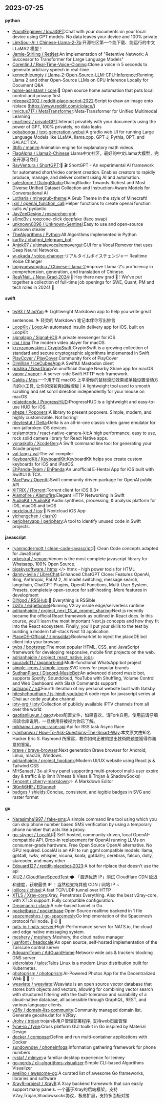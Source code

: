 ## 2023-07-25

#### python
* [PromtEngineer / localGPT](https://github.com/PromtEngineer/localGPT):Chat with your documents on your local device using GPT models. No data leaves your device and 100% private.
* [LinkSoul-AI / Chinese-Llama-2-7b](https://github.com/LinkSoul-AI/Chinese-Llama-2-7b):开源社区第一个能下载、能运行的中文 LLaMA2 模型！
* [Jamie-Stirling / RetNet](https://github.com/Jamie-Stirling/RetNet):An implementation of "Retentive Network: A Successor to Transformer for Large Language Models"
* [CorentinJ / Real-Time-Voice-Cloning](https://github.com/CorentinJ/Real-Time-Voice-Cloning):Clone a voice in 5 seconds to generate arbitrary speech in real-time
* [kennethleungty / Llama-2-Open-Source-LLM-CPU-Inference](https://github.com/kennethleungty/Llama-2-Open-Source-LLM-CPU-Inference):Running Llama 2 and other Open-Source LLMs on CPU Inference Locally for Document Q&A
* [home-assistant / core](https://github.com/home-assistant/core):🏡
Open source home automation that puts local control and privacy first.
* [rdeepak2002 / reddit-place-script-2022](https://github.com/rdeepak2002/reddit-place-script-2022):Script to draw an image onto r/place (https://www.reddit.com/r/place/)
* [invictus717 / MetaTransformer](https://github.com/invictus717/MetaTransformer):Meta-Transformer for Unified Multimodal Learning
* [imartinez / privateGPT](https://github.com/imartinez/privateGPT):Interact privately with your documents using the power of GPT, 100% privately, no data leaks
* [oobabooga / text-generation-webui](https://github.com/oobabooga/text-generation-webui):A gradio web UI for running Large Language Models like LLaMA, llama.cpp, GPT-J, Pythia, OPT, and GALACTICA.
* [3b1b / manim](https://github.com/3b1b/manim):Animation engine for explanatory math videos
* [FlagAlpha / Llama2-Chinese](https://github.com/FlagAlpha/Llama2-Chinese):Llama中文社区，最好的中文Llama大模型，完全开源可商用
* [RayVentura / ShortGPT](https://github.com/RayVentura/ShortGPT):🚀
🎬
ShortGPT - An experimental AI framework for automated short/video content creation. Enables creators to rapidly produce, manage, and deliver content using AI and automation.
* [salesforce / DialogStudio](https://github.com/salesforce/DialogStudio):DialogStudio: Towards Richest and Most Diverse Unified Dataset Collection and Instruction-Aware Models for Conversational AI
* [Lxtharia / minegrub-theme](https://github.com/Lxtharia/minegrub-theme):A Grub Theme in the style of Minecraft!
* [jxnl / openai_function_call](https://github.com/jxnl/openai_function_call):Helper functions to create openai function calls w/ pydantic
* [JayZeeDesign / researcher-gpt](https://github.com/JayZeeDesign/researcher-gpt):
* [s0md3v / roop](https://github.com/s0md3v/roop):one-click deepfake (face swap)
* [unknown0096 / Unknown-Sentinel](https://github.com/unknown0096/Unknown-Sentinel):Easy to use and open-source unknown stealer
* [TheAlgorithms / Python](https://github.com/TheAlgorithms/Python):All Algorithms implemented in Python
* [karfly / chatgpt_telegram_bot](https://github.com/karfly/chatgpt_telegram_bot):
* [Anjok07 / ultimatevocalremovergui](https://github.com/Anjok07/ultimatevocalremovergui):GUI for a Vocal Remover that uses Deep Neural Networks.
* [w-okada / voice-changer](https://github.com/w-okada/voice-changer):リアルタイムボイスチェンジャー Realtime Voice Changer
* [longyuewangdcu / Chinese-Llama-2](https://github.com/longyuewangdcu/Chinese-Llama-2):improve Llama-2's proficiency in comprehension, generation, and translation of Chinese.
* [ReaVNaiL / New-Grad-2024](https://github.com/ReaVNaiL/New-Grad-2024):👋
Hey there new grad
🎉
! We've put together a collection of full-time job openings for SWE, Quant, PM and tech roles in 2024!
🚀

#### swift
* [tw93 / MiaoYan](https://github.com/tw93/MiaoYan):⛷
Lightweight Markdown app to help you write great sentences.
⛷
轻灵的 Markdown 笔记本伴你写出妙言
* [LoopKit / Loop](https://github.com/LoopKit/Loop):An automated insulin delivery app for iOS, built on LoopKit
* [signalapp / Signal-iOS](https://github.com/signalapp/Signal-iOS):A private messenger for iOS.
* [iina / iina](https://github.com/iina/iina):The modern video player for macOS.
* [krzyzanowskim / CryptoSwift](https://github.com/krzyzanowskim/CryptoSwift):CryptoSwift is a growing collection of standard and secure cryptographic algorithms implemented in Swift
* [PlayCover / PlayCover](https://github.com/PlayCover/PlayCover):Community fork of PlayCover
* [Dimillian / IceCubesApp](https://github.com/Dimillian/IceCubesApp):A SwiftUI Mastodon client
* [grishka / NearDrop](https://github.com/grishka/NearDrop):An unofficial Google Nearby Share app for macOS
* [vapor / vapor](https://github.com/vapor/vapor):💧
A server-side Swift HTTP web framework.
* [Caldis / Mos](https://github.com/Caldis/Mos):一个用于在 macOS 上平滑你的鼠标滚动效果或单独设置滚动方向的小工具, 让你的滚轮爽如触控板 | A lightweight tool used to smooth scrolling and set scroll direction independently for your mouse on macOS
* [relatedcode / ProgressHUD](https://github.com/relatedcode/ProgressHUD):ProgressHUD is a lightweight and easy-to-use HUD for iOS.
* [aheze / Popovers](https://github.com/aheze/Popovers):A library to present popovers. Simple, modern, and highly customizable. Not boring!
* [rileytestut / Delta](https://github.com/rileytestut/Delta):Delta is an all-in-one classic video game emulator for non-jailbroken iOS devices.
* [teslamotors / react-native-camera-kit](https://github.com/teslamotors/react-native-camera-kit):A high performance, easy to use, rock solid camera library for React Native apps.
* [yonaskolb / XcodeGen](https://github.com/yonaskolb/XcodeGen):A Swift command line tool for generating your Xcode project
* [val-lang / val](https://github.com/val-lang/val):The val compiler
* [KeyboardKit / KeyboardKit](https://github.com/KeyboardKit/KeyboardKit):KeyboardKit helps you create custom keyboards for iOS and iPadOS.
* [EhPanda-Team / EhPanda](https://github.com/EhPanda-Team/EhPanda):An unofficial E-Hentai App for iOS built with SwiftUI & TCA.
* [MacPaw / OpenAI](https://github.com/MacPaw/OpenAI):Swift community driven package for OpenAI public API
* [XITRIX / iTorrent](https://github.com/XITRIX/iTorrent):Torrent client for iOS 9.3+
* [Alamofire / Alamofire](https://github.com/Alamofire/Alamofire):Elegant HTTP Networking in Swift
* [AudioKit / AudioKit](https://github.com/AudioKit/AudioKit):Audio synthesis, processing, & analysis platform for iOS, macOS and tvOS
* [nextcloud / ios](https://github.com/nextcloud/ios):📱
Nextcloud iOS App
* [yichengchen / clashX](https://github.com/yichengchen/clashX):
* [peripheryapp / periphery](https://github.com/peripheryapp/periphery):A tool to identify unused code in Swift projects.

#### javascript
* [ryanmcdermott / clean-code-javascript](https://github.com/ryanmcdermott/clean-code-javascript):🛁
Clean Code concepts adapted for JavaScript
* [orkestral / venom](https://github.com/orkestral/venom):Venom is the most complete javascript library for Whatsapp, 100% Open Source.
* [bigskysoftware / htmx](https://github.com/bigskysoftware/htmx):</> htmx - high power tools for HTML
* [danny-avila / LibreChat](https://github.com/danny-avila/LibreChat):Enhanced ChatGPT Clone: Features OpenAI, Bing, Anthropic, PaLM 2, AI model switching, message search, langchain, ChatGPT Plugins, OpenAI Functions, Multi-User System, Presets, completely open-source for self-hosting. More features in development
* [DIYgod / RSSHub](https://github.com/DIYgod/RSSHub):🍰
Everything is RSSible
* [zizifn / edgetunnel](https://github.com/zizifn/edgetunnel):Running V2ray inside edge/serverless runtime
* [adrianhajdin / project_next_13_ai_prompt_sharing](https://github.com/adrianhajdin/project_next_13_ai_prompt_sharing):Next.js recently became the official React framework as outlined in React docs. In this course, you'll learn the most important Next.js concepts and how they fit into the React ecosystem. Finally, you'll put your skills to the test by building a modern full-stack Next 13 application.
* [PlaceDE-Official / zinnsoldat](https://github.com/PlaceDE-Official/zinnsoldat):Bookmarklet to inject the placeDE bot client into your browser.
* [twbs / bootstrap](https://github.com/twbs/bootstrap):The most popular HTML, CSS, and JavaScript framework for developing responsive, mobile first projects on the web.
* [adrianhajdin / project_react_native_jobs](https://github.com/adrianhajdin/project_react_native_jobs):
* [souravkl11 / raganork-md](https://github.com/souravkl11/raganork-md):Multi-functional WhatsApp bot project
* [simple-icons / simple-icons](https://github.com/simple-icons/simple-icons):SVG icons for popular brands
* [SudhanPlayz / Discord-MusicBot](https://github.com/SudhanPlayz/Discord-MusicBot):An advanced discord music bot, supports Spotify, Soundcloud, YouTube with Shuffling, Volume Control and Web Dashboard with Slash Commands support!
* [bchiang7 / v4](https://github.com/bchiang7/v4):Fourth iteration of my personal website built with Gatsby
* [hiteshchoudhary / js-hindi-youtube](https://github.com/hiteshchoudhary/js-hindi-youtube):A code repo for javascript series at Chai aur code youtube channel
* [iptv-org / iptv](https://github.com/iptv-org/iptv):Collection of publicly available IPTV channels from all over the world
* [gaotianliuyun / gao](https://github.com/gaotianliuyun/gao):tvbox配置文件，如果喜欢，请Fork自用。使用前请仔细阅读仓库说明，一旦使用将被视为你已了解。
* [mikhama / async-race-api](https://github.com/mikhama/async-race-api):Api for RSS task Async Race
* [ryanhanwu / How-To-Ask-Questions-The-Smart-Way](https://github.com/ryanhanwu/How-To-Ask-Questions-The-Smart-Way):本文原文由知名 Hacker Eric S. Raymond 所撰寫，教你如何正確的提出技術問題並獲得你滿意的答案。
* [brave / brave-browser](https://github.com/brave/brave-browser):Next generation Brave browser for Android, Linux, macOS, Windows.
* [adrianhajdin / project_hoobank](https://github.com/adrianhajdin/project_hoobank):Modern UI/UX website using React.js & Tailwind CSS
* [MHSanaei / 3x-ui](https://github.com/MHSanaei/3x-ui):Xray panel supporting multi-protocol multi-user expire day & traffic & ip limit (Vmess & Vless & Trojan & ShadowSocks)
* [Tencent / cherry-markdown](https://github.com/Tencent/cherry-markdown):✨
A Markdown Editor
* [3Kmfi6HP / EDtunnel](https://github.com/3Kmfi6HP/EDtunnel):
* [badges / shields](https://github.com/badges/shields):Concise, consistent, and legible badges in SVG and raster format

#### go
* [Narasimha1997 / fake-sms](https://github.com/Narasimha1997/fake-sms):A simple command line tool using which you can skip phone number based SMS verification by using a temporary phone number that acts like a proxy.
* [go-skynet / LocalAI](https://github.com/go-skynet/LocalAI):🤖
Self-hosted, community-driven, local OpenAI-compatible API. Drop-in replacement for OpenAI running LLMs on consumer-grade hardware. Free Open Source OpenAI alternative. No GPU required. LocalAI is an API to run ggml compatible models: llama, gpt4all, rwkv, whisper, vicuna, koala, gpt4all-j, cerebras, falcon, dolly, starcoder, and many other
* [Edouard127 / reddit-placebot-2023](https://github.com/Edouard127/reddit-placebot-2023):A bot for r/place that doesn't use the api
* [XIU2 / CloudflareSpeedTest](https://github.com/XIU2/CloudflareSpeedTest):🌩
「自选优选 IP」测试 Cloudflare CDN 延迟和速度，获取最快 IP ！当然也支持其他 CDN / 网站 IP ~
* [jpillora / chisel](https://github.com/jpillora/chisel):A fast TCP/UDP tunnel over HTTP
* [XTLS / Xray-core](https://github.com/XTLS/Xray-core):Xray, Penetrates Everything. Also the best v2ray-core, with XTLS support. Fully compatible configuration.
* [Dreamacro / clash](https://github.com/Dreamacro/clash):A rule-based tunnel in Go.
* [pocketbase / pocketbase](https://github.com/pocketbase/pocketbase):Open Source realtime backend in 1 file
* [spacemeshos / go-spacemesh](https://github.com/spacemeshos/go-spacemesh):Go Implementation of the Spacemesh protocol full node.
💾
⏰
💪
* [nats-io / nats-server](https://github.com/nats-io/nats-server):High-Performance server for NATS.io, the cloud and edge native messaging system.
* [meshery / meshery](https://github.com/meshery/meshery):Meshery, the cloud native manager
* [juanfont / headscale](https://github.com/juanfont/headscale):An open source, self-hosted implementation of the Tailscale control server
* [AdguardTeam / AdGuardHome](https://github.com/AdguardTeam/AdGuardHome):Network-wide ads & trackers blocking DNS server
* [siderolabs / talos](https://github.com/siderolabs/talos):Talos Linux is a modern Linux distribution built for Kubernetes.
* [photoprism / photoprism](https://github.com/photoprism/photoprism):AI-Powered Photos App for the Decentralized Web
🌈
💎
✨
* [weaviate / weaviate](https://github.com/weaviate/weaviate):Weaviate is an open source vector database that stores both objects and vectors, allowing for combining vector search with structured filtering with the fault-tolerance and scalability of a cloud-native database, all accessible through GraphQL, REST, and various language clients.
* [v2fly / domain-list-community](https://github.com/v2fly/domain-list-community):Community managed domain list. Generate geosite.dat for V2Ray.
* [Jrohy / trojan](https://github.com/Jrohy/trojan):trojan多用户管理部署程序, 支持web页面管理
* [fyne-io / fyne](https://github.com/fyne-io/fyne):Cross platform GUI toolkit in Go inspired by Material Design
* [docker / compose](https://github.com/docker/compose):Define and run multi-container applications with Docker
* [sundowndev / phoneinfoga](https://github.com/sundowndev/phoneinfoga):Information gathering framework for phone numbers
* [rystaf / mlmym](https://github.com/rystaf/mlmym):a familiar desktop experience for lemmy
* [go-nerds / cli-algorithms-visualizer](https://github.com/go-nerds/cli-algorithms-visualizer):Simple CLI-based Algorithms Visualizer
* [avelino / awesome-go](https://github.com/avelino/awesome-go):A curated list of awesome Go frameworks, libraries and software
* [XrayR-project / XrayR](https://github.com/XrayR-project/XrayR):A Xray backend framework that can easily support many panels. 一个基于Xray的后端框架，支持V2ay,Trojan,Shadowsocks协议，极易扩展，支持多面板对接

